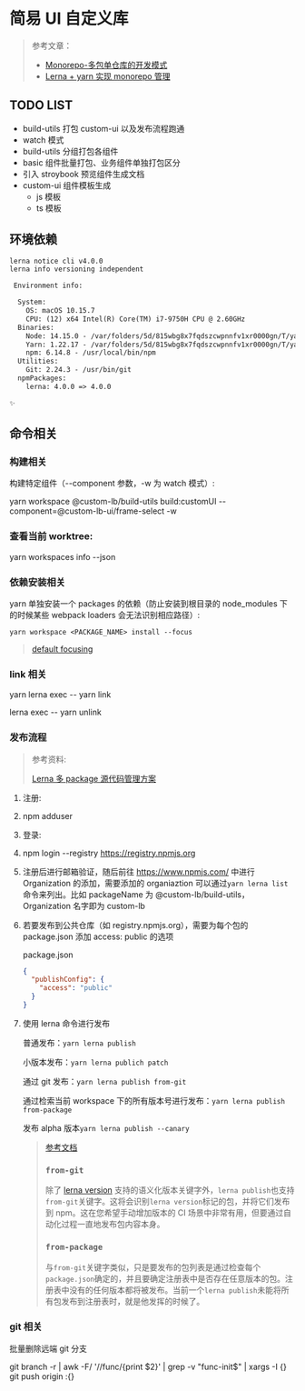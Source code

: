 # 简易 UI 自定义库

> 参考文章：
> 
> - [Monorepo-多包单仓库的开发模式](https://juejin.cn/post/6844904206076248072)
> - [Lerna + yarn 实现 monorepo 管理](https://juejin.cn/post/6844904112534847501)

## TODO LIST

- build-utils 打包 custom-ui 以及发布流程跑通
- watch 模式
- build-utils 分组打包各组件
- basic 组件批量打包、业务组件单独打包区分
- 引入 stroybook 预览组件生成文档
- custom-ui 组件模板生成
  - js 模板
  - ts 模板

## 环境依赖

```txt
lerna notice cli v4.0.0
lerna info versioning independent

 Environment info:

  System:
    OS: macOS 10.15.7
    CPU: (12) x64 Intel(R) Core(TM) i7-9750H CPU @ 2.60GHz
  Binaries:
    Node: 14.15.0 - /var/folders/5d/815wbg8x7fqdszcwpnnfv1xr0000gn/T/yarn--1638672100483-0.05005264529990461/node
    Yarn: 1.22.17 - /var/folders/5d/815wbg8x7fqdszcwpnnfv1xr0000gn/T/yarn--1638672100483-0.05005264529990461/yarn
    npm: 6.14.8 - /usr/local/bin/npm
  Utilities:
    Git: 2.24.3 - /usr/bin/git
  npmPackages:
    lerna: 4.0.0 => 4.0.0 

✨
```

## 命令相关

### 构建相关

构建特定组件（--component 参数，-w 为 watch 模式）:

yarn workspace @custom-lb/build-utils build:customUI --component=@custom-lb-ui/frame-select -w

### 查看当前 worktree:

yarn workspaces info --json

### 依赖安装相关

yarn 单独安装一个 packages 的依赖（防止安装到根目录的 node_modules 下的时候某些 webpack loaders 会无法识别相应路径）:

`yarn workspace <PACKAGE_NAME> install --focus`

> [default focusing](https://classic.yarnpkg.com/blog/2018/05/18/focused-workspaces/#focusing-by-default)

### link 相关

yarn lerna exec -- yarn link

lerna exec -- yarn unlink

### 发布流程

> 参考资料:
>
> [Lerna 多 package 源代码管理方案](https://blog.csdn.net/mjzhang1993/article/details/111563436)

1. 注册:

2. npm adduser

3. 登录:

4. npm login --registry https://registry.npmjs.org

5. 注册后进行邮箱验证，随后前往 https://www.npmjs.com/ 中进行 Organization 的添加，需要添加的 organiaztion 可以通过`yarn lerna list`命令来列出。比如 packageName 为 @custom-lb/build-utils，Organization 名字即为 custom-lb

6. 若要发布到公共仓库（如 registry.npmjs.org），需要为每个包的 package.json 添加 access: public 的选项

   package.json

   ```json
   {
     "publishConfig": {
       "access": "public"
     }
   }
   ```

7. 使用 lerna 命令进行发布

   普通发布：`yarn lerna publish`

   小版本发布：`yarn lerna publich patch`

   通过 git 发布：`yarn lerna publish from-git`

   通过检索当前 workspace 下的所有版本号进行发布：`yarn lerna publish from-package`

   发布 alpha 版本`yarn lerna publish --canary`

   > [参考文档](http://www.febeacon.com/lerna-docs-zh-cn/routes/commands/publish.html#from-git)
   >
   > ### `from-git`
   >
   > 除了 [lerna version](https://github.com/lerna/lerna/tree/master/commands/version#positionals) 支持的语义化版本关键字外，`lerna publish`也支持`from-git`关键字。这将会识别`lerna version`标记的包，并将它们发布到 npm。这在您希望手动增加版本的 CI 场景中非常有用，但要通过自动化过程一直地发布包内容本身。
   >
   > ### `from-package`
   >
   > 与`from-git`关键字类似，只是要发布的包列表是通过检查每个`package.json`确定的，并且要确定注册表中是否存在任意版本的包。注册表中没有的任何版本都将被发布。当前一个`lerna publish`未能将所有包发布到注册表时，就是他发挥的时候了。

### git 相关

批量删除远端 git 分支

git branch -r | awk -F/ '/\/func/{print $2}' | grep -v "func-init$" | xargs -I {} git push origin :{}